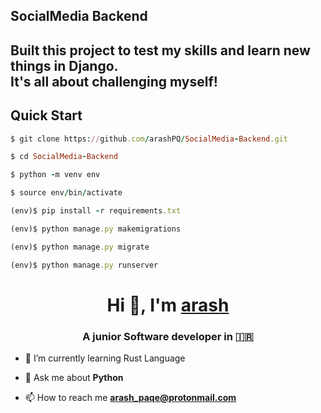## SocialMedia Backend

<h2>Built this project to test my skills and learn new things in Django.<br>It's all about challenging myself!</h2>

## Quick Start

```ruby
$ git clone https://github.com/arashPQ/SocialMedia-Backend.git

$ cd SocialMedia-Backend

$ python -m venv env

$ source env/bin/activate

(env)$ pip install -r requirements.txt

(env)$ python manage.py makemigrations

(env)$ python manage.py migrate

(env)$ python manage.py runserver
```


<h1 align="center">Hi 👋, I'm <a href="https://github.com/arashPQ" target="blank">
arash</a></h1>
<h3 align="center">A junior Software developer in &#127470&#127479 </h3>


- 🌱 I’m currently learning Rust Language

- 💬 Ask me about **Python**

- 📫 How to reach me **arash_paqe@protonmail.com**
